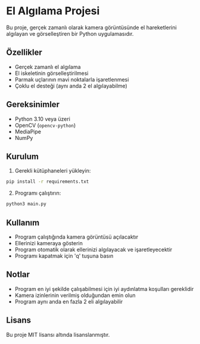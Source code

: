 # El Algılama Projesi

Bu proje, gerçek zamanlı olarak kamera görüntüsünde el hareketlerini algılayan ve görselleştiren bir Python uygulamasıdır.

## Özellikler

- Gerçek zamanlı el algılama
- El iskeletinin görselleştirilmesi
- Parmak uçlarının mavi noktalarla işaretlenmesi
- Çoklu el desteği (aynı anda 2 el algılayabilme)

## Gereksinimler

- Python 3.10 veya üzeri
- OpenCV (`opencv-python`)
- MediaPipe
- NumPy

## Kurulum

1. Gerekli kütüphaneleri yükleyin:
```bash
pip install -r requirements.txt
```

2. Programı çalıştırın:
```bash
python3 main.py
```

## Kullanım

- Program çalıştığında kamera görüntüsü açılacaktır
- Ellerinizi kameraya gösterin
- Program otomatik olarak ellerinizi algılayacak ve işaretleyecektir
- Programı kapatmak için 'q' tuşuna basın

## Notlar

- Program en iyi şekilde çalışabilmesi için iyi aydınlatma koşulları gereklidir
- Kamera izinlerinin verilmiş olduğundan emin olun
- Program aynı anda en fazla 2 eli algılayabilir

## Lisans

Bu proje MIT lisansı altında lisanslanmıştır. 